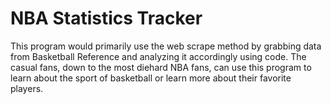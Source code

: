 # NBA Statistics Tracker

 This program would primarily use the web scrape method by grabbing data from Basketball Reference and analyzing it accordingly using code. The casual fans, down to the most diehard NBA fans, can use this program to learn about the sport of basketball or learn more about their favorite players. 


